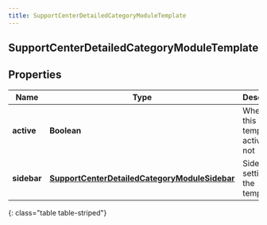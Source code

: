 ```yaml
---
title: SupportCenterDetailedCategoryModuleTemplate
---
```

## SupportCenterDetailedCategoryModuleTemplate


## Properties

| Name | Type | Description | Notes |
| ------------ | ------------- | ------------- | ------------- |
| **active** | <!----><!---->**Boolean**<!----> | Whether this template is active or not |  [optional] |
| **sidebar** | <!----><!---->[**SupportCenterDetailedCategoryModuleSidebar**](SupportCenterDetailedCategoryModuleSidebar.html)<!----> | Sidebar settings for the template |  [optional] |
{: class="table table-striped"}



